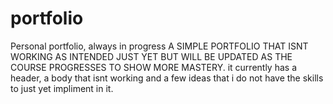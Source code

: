 # portfolio
Personal portfolio, always in progress
A SIMPLE PORTFOLIO THAT ISNT WORKING AS INTENDED JUST YET BUT WILL BE UPDATED AS THE COURSE PROGRESSES TO SHOW MORE MASTERY. 
it currently has a header, a body that isnt working and a few ideas that i do not have the skills to just yet impliment in it. 
